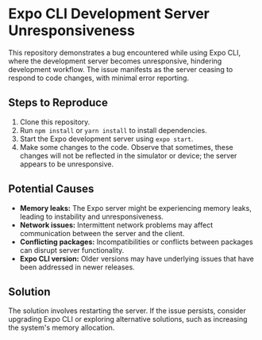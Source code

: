 # Expo CLI Development Server Unresponsiveness

This repository demonstrates a bug encountered while using Expo CLI, where the development server becomes unresponsive, hindering development workflow.  The issue manifests as the server ceasing to respond to code changes, with minimal error reporting.

## Steps to Reproduce

1. Clone this repository.
2. Run `npm install` or `yarn install` to install dependencies.
3. Start the Expo development server using `expo start`.
4. Make some changes to the code. Observe that sometimes, these changes will not be reflected in the simulator or device; the server appears to be unresponsive.

## Potential Causes

* **Memory leaks:** The Expo server might be experiencing memory leaks, leading to instability and unresponsiveness.
* **Network issues:** Intermittent network problems may affect communication between the server and the client.
* **Conflicting packages:**  Incompatibilities or conflicts between packages can disrupt server functionality.
* **Expo CLI version:** Older versions may have underlying issues that have been addressed in newer releases.

## Solution

The solution involves restarting the server.  If the issue persists, consider upgrading Expo CLI or exploring alternative solutions, such as increasing the system's memory allocation.